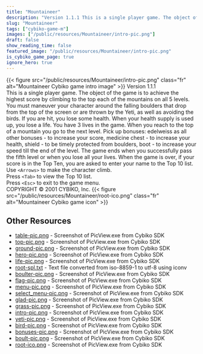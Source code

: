 ```yaml
---
title: "Mountaineer"
description: "Version 1.1.1 This is a single player game. The object of the game is to achieve the highest score by climbing to the top each of the mountains on all 5 levels. You must maneuver your character around the falling boulders that drop from the top of the screen or are thrown by the..."
slug: "Mountaineer"
tags: ["cybiko-game-m"]
images: ["/public/resources/Mountaineer/intro-pic.png"]
draft: false
show_reading_time: false
featured_image: "/public/resources/Mountaineer/intro-pic.png"
is_cybiko_game_page: true
ignore_hero: true
---
```

{{< figure src="/public/resources/Mountaineer/intro-pic.png" class="fr" alt="Mountaineer Cybiko game intro image" >}}
Version 1.1.1 \
This is a single player game. The object of the game is to achieve the highest score by climbing to the top each of the mountains on all 5 levels. You must maneuver your character around the falling boulders that drop from the top of the screen or are thrown by the Yeti, as well as avoiding the birds. If you are hit, you lose some health. When your health supply is used up, you lose a life. You have 3 lives in the game. When you reach to the top of a mountain you go to the next level. Pick up bonuses: edelweiss as all other bonuses - to increase your score, medicine chest - to increase your health, shield - to be timely protected from boulders, boot - to increase your speed till the end of the level. The game ends when you successfully pass the fifth level or when you lose all your lives. When the game is over, if your score is in the Top Ten, you are asked to enter your name to the Top 10 list. \
Use `<Arrows>`  to make the character climb. \
Press `<Tab>`  to view the Top 10 list. \
Press `<Esc>`  to exit to the game menu. \
COPYRIGHT © 2001 CYBIKO, Inc. {{< figure src="/public/resources/Mountaineer/root-ico.png" class="fr" alt="Mountaineer Cybiko game icon" >}}

## Other Resources
* [table-pic.png](/public/resources/Mountaineer/table-pic.png) - Screenshot of PicView.exe from Cybiko SDK
* [top-pic.png](/public/resources/Mountaineer/top-pic.png) - Screenshot of PicView.exe from Cybiko SDK
* [ground-pic.png](/public/resources/Mountaineer/ground-pic.png) - Screenshot of PicView.exe from Cybiko SDK
* [hero-pic.png](/public/resources/Mountaineer/hero-pic.png) - Screenshot of PicView.exe from Cybiko SDK
* [life-pic.png](/public/resources/Mountaineer/life-pic.png) - Screenshot of PicView.exe from Cybiko SDK
* [root-spl.txt](/public/resources/Mountaineer/root-spl.txt) - Text file converted from iso-8859-1 to utf-8 using iconv
* [boulter-pic.png](/public/resources/Mountaineer/boulter-pic.png) - Screenshot of PicView.exe from Cybiko SDK
* [flag-pic.png](/public/resources/Mountaineer/flag-pic.png) - Screenshot of PicView.exe from Cybiko SDK
* [menu-pic.png](/public/resources/Mountaineer/menu-pic.png) - Screenshot of PicView.exe from Cybiko SDK
* [select_menu-pic.png](/public/resources/Mountaineer/select_menu-pic.png) - Screenshot of PicView.exe from Cybiko SDK
* [glad-pic.png](/public/resources/Mountaineer/glad-pic.png) - Screenshot of PicView.exe from Cybiko SDK
* [grass-pic.png](/public/resources/Mountaineer/grass-pic.png) - Screenshot of PicView.exe from Cybiko SDK
* [intro-pic.png](/public/resources/Mountaineer/intro-pic.png) - Screenshot of PicView.exe from Cybiko SDK
* [yeti-pic.png](/public/resources/Mountaineer/yeti-pic.png) - Screenshot of PicView.exe from Cybiko SDK
* [bird-pic.png](/public/resources/Mountaineer/bird-pic.png) - Screenshot of PicView.exe from Cybiko SDK
* [bonuses-pic.png](/public/resources/Mountaineer/bonuses-pic.png) - Screenshot of PicView.exe from Cybiko SDK
* [boult-pic.png](/public/resources/Mountaineer/boult-pic.png) - Screenshot of PicView.exe from Cybiko SDK
* [root-ico.png](/public/resources/Mountaineer/root-ico.png) - Screenshot of PicView.exe from Cybiko SDK
